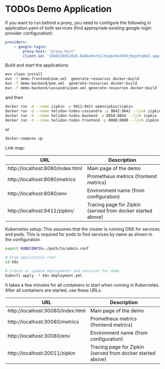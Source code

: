 # TODOs Demo Application

If you want to run behind a proxy, you need to configure the following in application.yaml of both services (find appropriate
existing google-login provider configuration):
```yaml
providers:
    - google-login:
        proxy-host: "proxy.host"
        client-id: "1048216952820-6a6ke9vrbjlhngbc0al0dkj9qs9tqbk2.apps.googleusercontent.com"
```

Build and start the applications:
```bash
mvn clean install
mvn -f demo-frontend/pom.xml  generate-resources docker:build
mvn -f demo-backend/pom.xml  generate-resources docker:build
mvn -f demo-backend/cassandra/pom.xml generate-resources docker:build
```

and then
```bash
docker run -d --name zipkin -p 9411:9411 openzipkin/zipkin
docker run -d --name helidon-todos-cassandra -p 9042:9042 --link zipkin helidon.demos/io/helidon/demo/helidon-todos-cassandra
docker run -d --name helidon-todos-backend -p 8854:8854 --link zipkin --link helidon-todos-cassandra helidon.demos/io/helidon/demo/helidon-todos-backend
docker run -d --name helidon-todos-frontend -p 8080:8080 --link zipkin --link helidon-todos-backend helidon.demos/io/helidon/demo/helidon-todos-frontend
```
or
```bash
docker-compose up
```

Link map:

| URL | Description |
| --- | ----------- |
| http://localhost:8080/index.html | Main page of the demo |
| http://localhost:8080/metrics | Prometheus metrics (frontend metrics) |
| http://localhost:8080/env | Environment name (from configuration) |
| http://localhost:9411/zipkin/ | Tracing page for Zipkin (served from docker started above) |

Kubernetes setup: This assumes that the cluster is running DNS for services and pods. This
is required for pods to find services by name as shown in the configuration.

```bash
export KUBECONFIG=./path/to/admin.conf

# From application root
cd k8s

# Create or update deployments and services for demo
kubectl apply -f k8s-deployment.yml
```

It takes a few minutes for all containers to start when running in Kubernetes. After all 
containers are started, use these URLs:

| URL | Description |
| --- | ----------- |
| http://localhost:30080/index.html | Main page of the demo |
| http://localhost:30080/metrics | Prometheus metrics (frontend metrics) |
| http://localhost:30080/env | Environment name (from configuration) |
| http://localhost:30011/zipkin | Tracing page for Zipkin (served from docker started above) |

